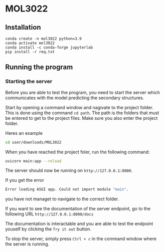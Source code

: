# MOL3022


## Installation
```
conda create -n mol3022 python=3.9
conda activate mol3022
conda install -c conda-forge jupyterlab
pip install -r req.txt
```

## Running the program

### Starting the server

Before you are able to test the program, you need to start the server which communicates with the model predicting the secondary structures.

Start by opening a command window and nagivate to the project folder. This is done using the command ```cd path```. The path is the folders that must be entered to get to the project files. Make sure you also enter the project folder. 

Heres an example
```bash
cd user/downloads/MOL3022
```

When you have reached the project foler, run the following command:

```bash
uvicorn main:app --reload
```

The server should now be running on ```http://127.0.0.1:8000```. 

If you get the error 
```bash 
Error loading ASGI app. Could not import module "main".
```
you have not managet to navigate to the correct folder.

If you want to see the documentation of the server endpoint, go to the following URL ```http://127.0.0.1:8000/docs```

The documentation is interactable and you are able to test the endpoint youself by clicking the ```Try it out``` button.

To stop the server, simply press ```Ctrl + c``` in the command window where the server is running.